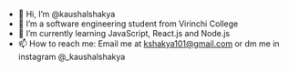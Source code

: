 - 👋 Hi, I’m @kaushalshakya
- 👀 I’m a software engineering student from Virinchi College
- 🌱 I’m currently learning JavaScript, React.js and Node.js
- 📫 How to reach me: Email me at kshakya101@gmail.com or dm me in instagram @_kaushalshakya

<!---
kaushalshakya/kaushalshakya is a ✨ special ✨ repository because its `README.md` (this file) appears on your GitHub profile.
You can click the Preview link to take a look at your changes.
--->
